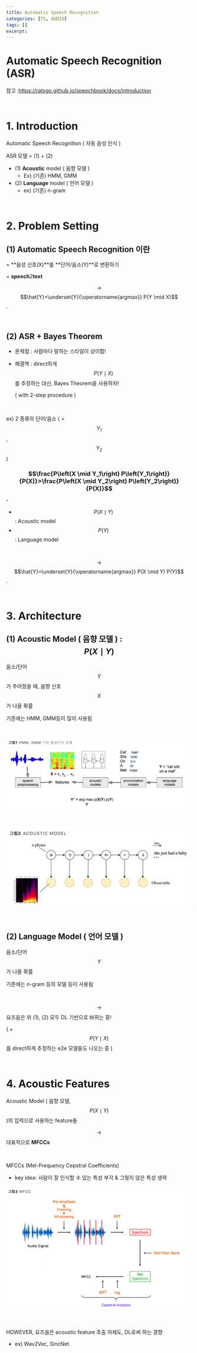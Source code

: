 ```yaml
---
title: Automatic Speech Recognition
categories: [TS, AUDIO]
tags: []
excerpt: 
---
```


<script src="https://cdn.mathjax.org/mathjax/latest/MathJax.js?config=TeX-AMS-MML_HTMLorMML" type="text/javascript"></script>

# Automatic Speech Recognition (ASR)

참고 :https://ratsgo.github.io/speechbook/docs/introduction

<br>

# 1. Introduction

Automatic Speech Recognition ( 자동 음성 인식 )

ASR 모델 = (1) + (2)

- (1) **Acoustic** model ( 음향 모델 )
  - Ex) (기존) HMM, GMM
- (2) **Language** model ( 언어 모델 )
  - ex) (기존) n-gram

<br>

# 2. Problem Setting

## (1) Automatic Speech Recognition 이란

= **음성 신호(X)**를 **단어/음소(Y)**로 변환하기

= **speech**2**text**

$$\rightarrow$$ $$\hat{Y}=\underset{Y}{\operatorname{argmax}} P(Y \mid X)$$.

<br>

## (2) ASR + Bayes Theorem

- 문제점 : 사람마다 말하는 스타일이 상이함!

- 해결책 : direct하게 $$P(Y \mid X)$$ 를 추정하는 대신, Bayes Theorem을 사용하자!

  ( with 2-step procedure )

<br>

ex) 2 종류의 단어/음소 ( = $$Y_1$$ , $$Y_2$$ )

### $$\frac{P\left(X \mid Y_1\right) P\left(Y_1\right)}{P(X)}>\frac{P\left(X \mid Y_2\right) P\left(Y_2\right)}{P(X)}$$.

- $$P(X \mid Y)$$ : Acoustic model
- $$P(Y)$$ : Language model

<br>

$$\rightarrow$$ $$\hat{Y}=\underset{Y}{\operatorname{argmax}} P(X \mid Y) P(Y)$$.

<br>

# 3. Architecture

## (1) Acoustic Model ( 음향 모델 ) : $$P(X \mid Y)$$

음소/단어 $$Y$$가 주어졌을 때, 음향 신호 $$X$$ 가 나올 확률

기존에는 HMM, GMM등이 많이 사용됨

<br>

![figure2](/assets/img/audio/img70.png)

<br>

![figure2](/assets/img/audio/img71.png)

<br>

## (2) Language Model ( 언어 모델 )

음소/단어 $$Y$$가 나올 확률

기존에는 n-gram 등의 모델 등이 사용됨 

<br>

$$\rightarrow$$ 요즈음은 위 (1), (2) 모두 DL 기반으로 바뀌는 중!

( + $$P(Y \mid X)$$ 를 direct하게 추정하는 e2e 모델들도 나오는 중 )

<br>



# 4. Acoustic Features

Acoustic Model ( 음향 모델, $$P(X \mid Y)$$ )의 입력으로 사용하는 feature들

$$\rightarrow$$ 대표적으로 **MFCCs**

<br>

MFCCs (Mel-Frequency Cepstral Coefficients)

- key idea: 사람이 잘 인식할 수 있는 특성 부각 & 그렇지 않은 특성 생략

![figure2](/assets/img/audio/img72.png)

<br>

HOWEVER, 요즈음은 acoustic feature 추출 자체도, DL로써 하는 경향

- ex) Wav2Vec, SincNet
